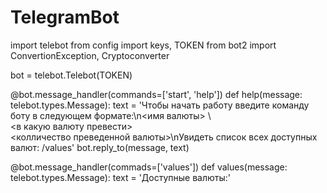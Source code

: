 # TelegramBot

import telebot
from config import keys, TOKEN
from bot2 import ConvertionException, Cryptoconverter

bot = telebot.Telebot(TOKEN)


@bot.message_handler(commands=['start', 'help'])
def help(message: telebot.types.Message):
    text = 'Чтобы начать работу введите команду боту в следующем формате:\n<имя валюты> \ \
<в какую валюту превести> \
<колличество преведенной валюты>\nУвидеть список всех доступных валют: /values'
    bot.reply_to(message, text)


@bot.message_handler(commads=['values'])
def values(message: telebot.types.Message):
    text = 'Доступные валюты:'
